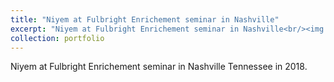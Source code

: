 ```yaml
---
title: "Niyem at Fulbright Enrichement seminar in Nashville"
excerpt: "Niyem at Fulbright Enrichement seminar in Nashville<br/><img src='/images/7.jpg' width='300' ><img src='/images/9.jpg' width='405' >"
collection: portfolio
---
```



Niyem at Fulbright Enrichement seminar in Nashville Tennessee in 2018. 
